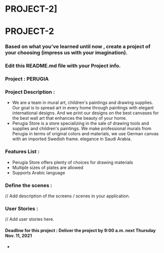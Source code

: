 # PROJECT-2]


# PROJECT-2

### Based on what you’ve learned until now , create a project of your choosing (impress us with your imagination).
### Edit this README.md file with your Project info.


### Project : PERUGIA


### Project Description :
- We are a team in mural art, children's paintings and drawing supplies. Our goal is to spread art in every home through paintings with elegant international designs. And we print our designs on the best canvases for the best wall art that enhances the beauty of your home.
- Perugia Store is a store specializing in the sale of drawing tools and supplies and children's paintings.
   We make professional murals from Perugia in terms of original colors and materials, we use German canvas with an imported Swedish frame. elegance in Saudi Arabia.



### Features List :

-  Perugia Store offers plenty of choices for drawing materials
-  Multiple sizes of plates are allowed
-  Supports Arabic language

### Define the scenes :
// Add description of the screens / scenes in your application.


### User Stories :
// Add user stories here.   




#### Deadline for this project :  Deliver the project by 9:00 a.m. next Thursday Nov. 11, 2021 




   
-
